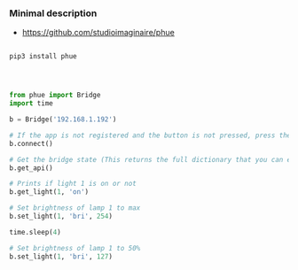 ### Minimal description


* https://github.com/studioimaginaire/phue

```

pip3 install phue



```

```Python

from phue import Bridge
import time

b = Bridge('192.168.1.192')

# If the app is not registered and the button is not pressed, press the button and call connect() (this only needs to be run a single time)
b.connect()

# Get the bridge state (This returns the full dictionary that you can explore)
b.get_api()

# Prints if light 1 is on or not
b.get_light(1, 'on')

# Set brightness of lamp 1 to max
b.set_light(1, 'bri', 254)

time.sleep(4)

# Set brightness of lamp 1 to 50%
b.set_light(1, 'bri', 127)



```

